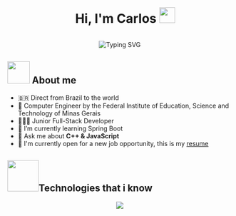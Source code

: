 <!--h1 without bottom border-->
<div id="user-content-toc">
  <ul align="center">
    <summary><h1 style="display: inline-block">Hi, I'm Carlos&nbsp;</h1><img src="https://media.giphy.com/media/hvRJCLFzcasrR4ia7z/giphy.gif" width="35"></summary>
  </ul>
</div>

<!--- snake -->
<div align="center">
  <picture>
    <img src="https://readme-typing-svg.herokuapp.com?font=Fira+Code&size=25&duration=3000&pause=1000&center=true&vCenter=true&width=435&lines=Computer+Engineer;Full-Stack+Developer;Passionate+about+technology" alt="Typing SVG"/></a>
  </picture>
</div>

## <picture><img src = "https://github.com/7oSkaaa/7oSkaaa/blob/main/Images/about_me.gif?raw=true" width = 50px></picture> About me

<!--Intro start-->
- 🇧🇷 Direct from Brazil to the world
- 🏫 Computer Engineer by the Federal Institute of Education, Science and Technology of Minas Gerais
- 👨🏻‍💻 Junior Full-Stack Developer
- 🌱 I’m currently learning Spring Boot
- 💬 Ask me about **C++ & JavaScript**
- 💼 I'm currently open for a new job opportunity, this is my [resume]()
<!--Intro end-->

<!--h1 without bottom border-->
## <picture><img src = "https://i.pinimg.com/originals/e5/93/ab/e593ab0589d5f1b389e4dfbcce2bce20.gif" width = 70px></picture>Technologies that i know</h2></summary>
<!--tech stack icons-->
<p align="center">
  <a href="https://skillicons.dev">
    <img src="https://skillicons.dev/icons?i=git,c,cpp,java,spring,py,js,ts,nodejs,nestjs,react,html,css,postgresql,mysql,docker,postman,linux,idea,vscode&perline=10" />
  </a>
</p>
